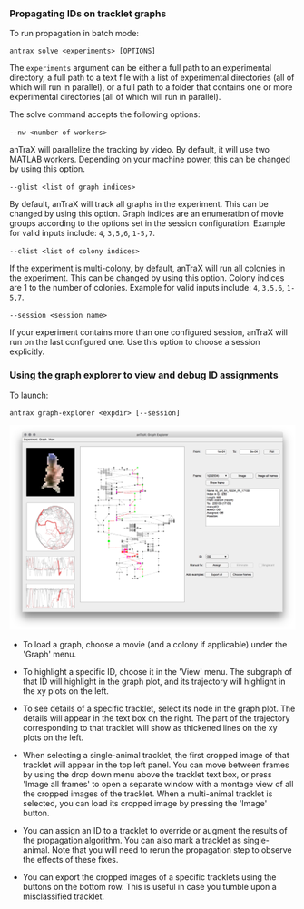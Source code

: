 
### Propagating IDs on tracklet graphs

To run propagation in batch mode:

```console
antrax solve <experiments> [OPTIONS]
```

The `experiments` argument can be either a full path to an experimental directory, a full path to a text file with a list of experimental directories (all of which will run in parallel), or a full path to a folder that contains one or more experimental directories (all of which will run in parallel).


The solve command accepts the following options:

`--nw <number of workers>`

anTraX will parallelize the tracking by video. By default, it will use two MATLAB workers. Depending on your machine power, this can be changed by using this option. 

`--glist <list of graph indices>`

By default, anTraX will track all graphs in the experiment. This can be changed by using this option. Graph indices are an enumeration of movie groups according to the options set in the session configuration. Example for valid inputs include: `4`, `3,5,6`, `1-5,7`.

`--clist <list of colony indices>`

If the experiment is multi-colony, by default, anTraX will run all colonies in the experiment. This can be changed by using this option. Colony indices are 1 to the number of colonies. Example for valid inputs include: `4`, `3,5,6`, `1-5,7`.


`--session <session name>`

If your experiment contains more than one configured session, anTraX will run on the last configured one. Use this option to choose a session explicitly.


### Using the graph explorer to view and debug ID assignments

To launch:

```console
antrax graph-explorer <expdir> [--session]
```

![Graph Explorer](images/graph-explorer1.png)

* To load a graph, choose a movie (and a colony if applicable) under the 'Graph' menu.

* To highlight a specific ID, choose it in the 'View' menu. The subgraph of that ID will highlight in the graph plot, and its trajectory will highlight in the xy plots on the left.

* To see details of a specific tracklet, select its node in the graph plot. The details will appear in the text box on the right. The part of the trajectory corresponding to that tracklet will show as thickened lines on the xy plots on the left.
* When selecting a single-animal tracklet, the first cropped image of that tracklet will appear in the top left panel. You can move between frames by using the drop down menu above the tracklet text box, or press 'Image all frames' to open a separate window with a montage view of all the cropped images of the tracklet. When a multi-animal tracklet is selected, you can load its cropped image by pressing the 'Image' button.
* You can assign an ID to a tracklet to override or augment the results of the propagation algorithm. You can also mark a tracklet as single-animal. Note that you will need to rerun the propagation step to observe the effects of these fixes.
* You can export the cropped images of a specific tracklets using the buttons on the bottom row. This is useful in case you tumble upon a misclassified tracklet.